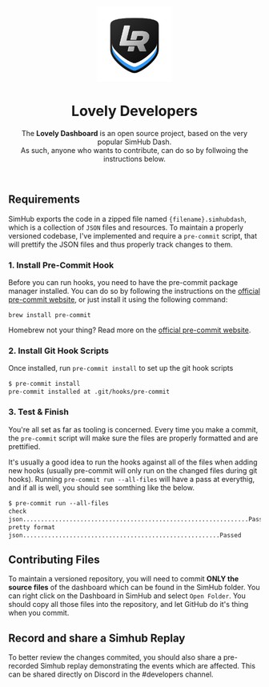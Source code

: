 <p align="center">
<img width="150" height="150" alt="Lovely Sim Racing" src="./images/lr-logo-small.png">
</p>

<h1 align="center">Lovely Developers</h1>

<p align="center">
The <strong>Lovely Dashboard</strong> is an open source project, based on the very popular SimHub Dash.<br/>As such, anyone who wants to contribute, can do so by follwoing the instructions below.
</p>
 
<br/>

## Requirements
SimHub exports the code in a zipped file named `{filename}.simhubdash`, which is a collection of `JSON` files and resources. To maintain a properly versioned codebase, I've implemented and require a `pre-commit` script, that will prettify the JSON files and thus properly track changes to them.

### 1. Install Pre-Commit Hook
Before you can run hooks, you need to have the pre-commit package manager installed. You can do so by following the instructions on the [official pre-commit website](https://pre-commit.com/#installation), or just install it using the following command:

```
brew install pre-commit
```

Homebrew not your thing? Read more on the [official pre-commit website](https://pre-commit.com/#installation).


### 2. Install Git Hook Scripts

Once installed, run `pre-commit install` to set up the git hook scripts

```
$ pre-commit install
pre-commit installed at .git/hooks/pre-commit
```

### 3. Test & Finish
You're all set as far as tooling is concerned. Every time you make a commit, the `pre-commit` script will make sure the files are properly formatted and are prettified. 

It's usually a good idea to run the hooks against all of the files when adding new hooks (usually pre-commit will only run on the changed files during git hooks). Running `pre-commit run --all-files` will have a pass at everythig, and if all is well, you should see somthing like the below. 

```
$ pre-commit run --all-files
check json...............................................................Passed
pretty format json.......................................................Passed
```

## Contributing Files
To maintain a versioned repository, you will need to commit **ONLY the source files** of the dashboard which can be found in the SimHub folder. You can right click on the Dashboard in SimHub and select `Open Folder`. You should copy all those files into the repository, and let GitHub do it's thing when you commit.

## Record and share a Simhub Replay
To better review the changes commited, you should also share a pre-recorded Simhub replay demonstrating the events which are affected. This can be shared directly on Discord in the #developers channel.
